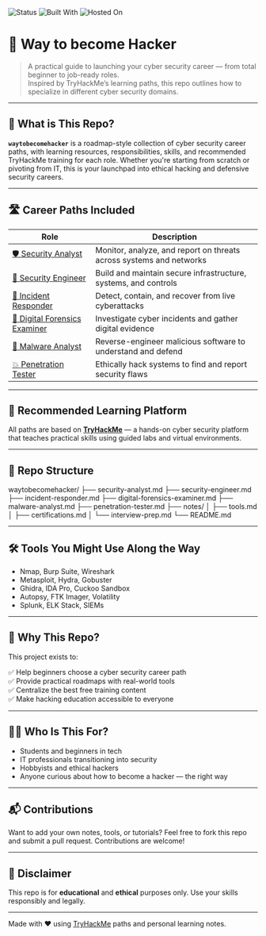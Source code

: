 ![Status](https://img.shields.io/badge/status-active-brightgreen)
![Built With](https://img.shields.io/badge/built%20with-Markdown-blue)
![Hosted On](https://img.shields.io/badge/hosted%20on-GitHub%20Pages-lightgrey)

# 🧠 Way to become Hacker

> A practical guide to launching your cyber security career — from total beginner to job-ready roles.  
> Inspired by TryHackMe’s learning paths, this repo outlines how to specialize in different cyber security domains.

---

## 🔐 What is This Repo?

**`waytobecomehacker`** is a roadmap-style collection of cyber security career paths, with learning resources, responsibilities, skills, and recommended TryHackMe training for each role. Whether you're starting from scratch or pivoting from IT, this is your launchpad into ethical hacking and defensive security careers.

---

## 🛣️ Career Paths Included

| Role | Description |
|------|-------------|
| [🛡️ Security Analyst](./SecurityAnalyst.md) | Monitor, analyze, and report on threats across systems and networks |
| [🔧 Security Engineer](./security-engineer.md) | Build and maintain secure infrastructure, systems, and controls |
| [🚨 Incident Responder](./incident-responder.md) | Detect, contain, and recover from live cyberattacks |
| [🧪 Digital Forensics Examiner](./digital-forensics-examiner.md) | Investigate cyber incidents and gather digital evidence |
| [🧬 Malware Analyst](./malware-analyst.md) | Reverse-engineer malicious software to understand and defend |
| [💥 Penetration Tester](./penetration-tester.md) | Ethically hack systems to find and report security flaws |

---

## 🧭 Recommended Learning Platform

All paths are based on **[TryHackMe](https://tryhackme.com/)** — a hands-on cyber security platform that teaches practical skills using guided labs and virtual environments.

---

## 📁 Repo Structure
waytobecomehacker/
├── security-analyst.md
├── security-engineer.md
├── incident-responder.md
├── digital-forensics-examiner.md
├── malware-analyst.md
├── penetration-tester.md
├── notes/
│ ├── tools.md
│ ├── certifications.md
│ └── interview-prep.md
└── README.md


---

## 🛠️ Tools You Might Use Along the Way

- Nmap, Burp Suite, Wireshark
- Metasploit, Hydra, Gobuster
- Ghidra, IDA Pro, Cuckoo Sandbox
- Autopsy, FTK Imager, Volatility
- Splunk, ELK Stack, SIEMs

---

## 💬 Why This Repo?

This project exists to:

✅ Help beginners choose a cyber security career path  
✅ Provide practical roadmaps with real-world tools  
✅ Centralize the best free training content  
✅ Make hacking education accessible to everyone  

---

## 🙋‍♂️ Who Is This For?

- Students and beginners in tech  
- IT professionals transitioning into security  
- Hobbyists and ethical hackers  
- Anyone curious about how to become a hacker — the right way

---

## 📬 Contributions

Want to add your own notes, tools, or tutorials? Feel free to fork this repo and submit a pull request. Contributions are welcome!

---

## 🧨 Disclaimer

This repo is for **educational** and **ethical** purposes only. Use your skills responsibly and legally.

---

Made with ❤️ using [TryHackMe](https://tryhackme.com/) paths and personal learning notes.
